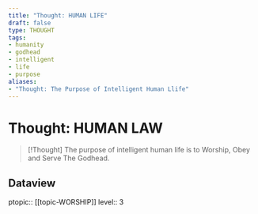 ```yaml
---
title: "Thought: HUMAN LIFE"
draft: false
type: THOUGHT
tags:
- humanity
- godhead
- intelligent
- life
- purpose
aliases:
- "Thought: The Purpose of Intelligent Human Llife"
---
```

# Thought: HUMAN LAW
> [!Thought]
> The purpose of intelligent human life is to Worship, Obey and Serve The Godhead.

## Dataview
ptopic:: [[topic-WORSHIP]]
level:: 3
